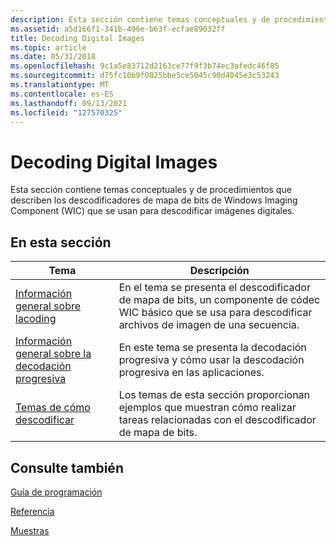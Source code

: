 ```yaml
---
description: Esta sección contiene temas conceptuales y de procedimientos que describen los descodificadores de mapa de bits de Windows Imaging Component (WIC) que se usan para descodificar imágenes digitales.
ms.assetid: a5d166f1-341b-496e-b63f-ecfae89032ff
title: Decoding Digital Images
ms.topic: article
ms.date: 05/31/2018
ms.openlocfilehash: 9c1a5e83712d2163ce77f9f3b74ec3afedc46f85
ms.sourcegitcommit: d75fc10b9f0825bbe5ce5045c90d4045e3c53243
ms.translationtype: MT
ms.contentlocale: es-ES
ms.lasthandoff: 09/13/2021
ms.locfileid: "127570325"
---
```

# <a name="decoding-digital-images"></a>Decoding Digital Images

Esta sección contiene temas conceptuales y de procedimientos que describen los descodificadores de mapa de bits de Windows Imaging Component (WIC) que se usan para descodificar imágenes digitales.

## <a name="in-this-section"></a>En esta sección



| Tema                                                                     | Descripción                                                                                                              |
|---------------------------------------------------------------------------|--------------------------------------------------------------------------------------------------------------------------|
| [Información general sobre lacoding](-wic-creating-decoder.md)<br/>                 | En el tema se presenta el descodificador de mapa de bits, un componente de códec WIC básico que se usa para descodificar archivos de imagen de una secuencia.<br/> |
| [Información general sobre la decodación progresiva](-wic-progressive-decoding.md)<br/> | En este tema se presenta la decodación progresiva y cómo usar la descodación progresiva en las aplicaciones.<br/>               |
| [Temas de cómo descodificar](-wic-decoder-howto-portal.md)<br/>         | Los temas de esta sección proporcionan ejemplos que muestran cómo realizar tareas relacionadas con el descodificador de mapa de bits.<br/>     |



 

## <a name="see-also"></a>Consulte también

[Guía de programación](-wic-programming-guide.md)


[Referencia](-wic-codec-reference.md)


[Muestras](-wic-samples.md)


 

 




